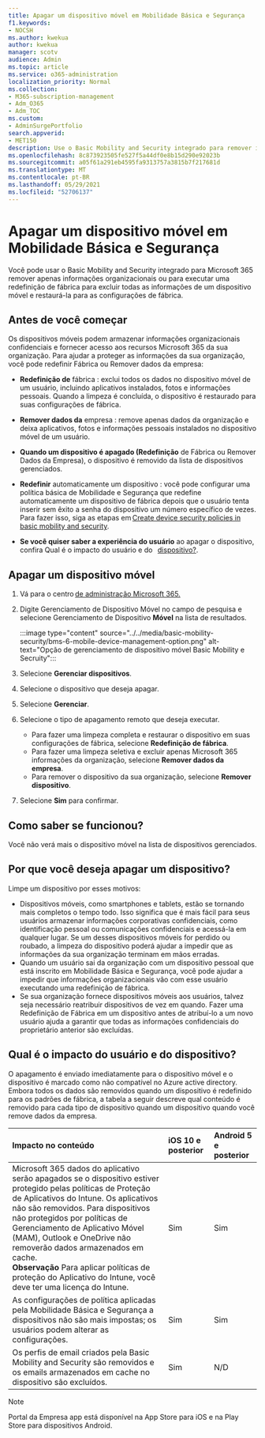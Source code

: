 ```yaml
---
title: Apagar um dispositivo móvel em Mobilidade Básica e Segurança
f1.keywords:
- NOCSH
ms.author: kwekua
author: kwekua
manager: scotv
audience: Admin
ms.topic: article
ms.service: o365-administration
localization_priority: Normal
ms.collection:
- M365-subscription-management
- Adm_O365
- Adm_TOC
ms.custom:
- AdminSurgePortfolio
search.appverid:
- MET150
description: Use o Basic Mobility and Security integrado para remover informações de dispositivos inscritos.
ms.openlocfilehash: 8c873923505fe527f5a44df0e8b15d290e92023b
ms.sourcegitcommit: a05f61a291eb4595fa9313757a3815b7f217681d
ms.translationtype: MT
ms.contentlocale: pt-BR
ms.lasthandoff: 05/29/2021
ms.locfileid: "52706137"
---
```

# <a name="wipe-a-mobile-device-in-basic-mobility-and-security"></a>Apagar um dispositivo móvel em Mobilidade Básica e Segurança

Você pode usar o Basic Mobility and Security integrado para Microsoft 365 remover apenas informações organizacionais ou para executar uma redefinição de fábrica para excluir todas as informações de um dispositivo móvel e restaurá-la para as configurações de fábrica.

## <a name="before-you-begin"></a>Antes de você começar

Os dispositivos móveis podem armazenar informações organizacionais confidenciais e fornecer acesso aos recursos Microsoft 365 da sua organização. Para ajudar a proteger as informações da sua organização, você pode redefinir Fábrica ou Remover dados da empresa:

- **Redefinição de** fábrica : exclui todos os dados no dispositivo móvel de um usuário, incluindo aplicativos instalados, fotos e informações pessoais. Quando a limpeza é concluída, o dispositivo é restaurado para suas configurações de fábrica.

- **Remover dados da** empresa : remove apenas dados da organização e deixa aplicativos, fotos e informações pessoais instalados no dispositivo móvel de um usuário.

- **Quando um dispositivo é apagado (Redefinição** de Fábrica ou Remover Dados da Empresa), o dispositivo é removido da lista de dispositivos gerenciados.
    
- **Redefinir** automaticamente um dispositivo : você pode configurar uma política básica de Mobilidade e Segurança que redefine automaticamente um dispositivo de fábrica depois que o usuário tenta inserir sem êxito a senha do dispositivo um número específico de vezes. Para fazer isso, siga as etapas em [Create device security policies in basic mobility and security](create-device-security-policies.md).
    
- **Se você quiser saber a experiência do usuário** ao apagar o dispositivo, confira Qual é o impacto do usuário e do   [dispositivo?](#whats-the-user-and-device-impact).

## <a name="wipe-a-mobile-device"></a>Apagar um dispositivo móvel

1. Vá para o centro [de administração Microsoft 365.](../../admin/admin-overview/about-the-admin-center.md)

2. Digite Gerenciamento de Dispositivo Móvel no campo de pesquisa e selecione Gerenciamento de Dispositivo **Móvel** na lista de resultados.

    :::image type="content" source="../../media/basic-mobility-security/bms-6-mobile-device-management-option.png" alt-text="Opção de gerenciamento de dispositivo móvel Basic Mobility e Secruity":::

3. Selecione **Gerenciar dispositivos**.

4. Selecione o dispositivo que deseja apagar.

5. Selecione **Gerenciar**.

6. Selecione o tipo de apagamento remoto que deseja executar.

    - Para fazer uma limpeza completa e restaurar o dispositivo em suas configurações de fábrica, selecione **Redefinição de fábrica**.
    - Para fazer uma limpeza seletiva e excluir apenas Microsoft 365 informações da organização, selecione **Remover dados da empresa**.
    - Para remover o dispositivo da sua organização, selecione **Remover dispositivo**.

7. Selecione **Sim** para confirmar.

## <a name="how-do-i-know-it-worked"></a>Como saber se funcionou?

Você não verá mais o dispositivo móvel na lista de dispositivos gerenciados.

## <a name="why-would-you-want-to-wipe-a-device"></a>Por que você deseja apagar um dispositivo?

Limpe um dispositivo por esses motivos:

- Dispositivos móveis, como smartphones e tablets, estão se tornando mais completos o tempo todo. Isso significa que é mais fácil para seus usuários armazenar informações corporativas confidenciais, como identificação pessoal ou comunicações confidenciais e acessá-la em qualquer lugar. Se um desses dispositivos móveis for perdido ou roubado, a limpeza do dispositivo poderá ajudar a impedir que as informações da sua organização terminam em mãos erradas.
- Quando um usuário sai da organização com um dispositivo pessoal que está inscrito em Mobilidade Básica e Segurança, você pode ajudar a impedir que informações organizacionais vão com esse usuário executando uma redefinição de fábrica.
- Se sua organização fornece dispositivos móveis aos usuários, talvez seja necessário reatribuir dispositivos de vez em quando. Fazer uma Redefinição de Fábrica em um dispositivo antes de atribuí-lo a um novo usuário ajuda a garantir que todas as informações confidenciais do proprietário anterior são excluídas.

## <a name="whats-the-user-and-device-impact"></a>Qual é o impacto do usuário e do dispositivo?

O apagamento é enviado imediatamente para o dispositivo móvel e o dispositivo é marcado como não compatível no Azure active directory. Embora todos os dados são removidos quando um dispositivo é redefinido para os padrões de fábrica, a tabela a seguir descreve qual conteúdo é removido para cada tipo de dispositivo quando um dispositivo quando você remove dados da empresa.

|**Impacto no conteúdo**|**iOS 10 e posterior**|**Android 5 e posterior**|
|:-----|:-----|:-----|
|Microsoft 365 dados do aplicativo serão apagados se o dispositivo estiver protegido pelas políticas de Proteção de Aplicativos do Intune. Os aplicativos não são removidos. Para dispositivos não protegidos por políticas de Gerenciamento de Aplicativo Móvel (MAM), Outlook e OneDrive não removerão dados armazenados em cache.<br/>**Observação** Para aplicar políticas de proteção do Aplicativo do Intune, você deve ter uma licença do Intune.|Sim|Sim|
|As configurações de política aplicadas pela Mobilidade Básica e Segurança a dispositivos não são mais impostas; os usuários podem alterar as configurações.|Sim|Sim|
|Os perfis de email criados pela Basic Mobility and Security são removidos e os emails armazenados em cache no dispositivo são excluídos.|Sim|N/D|
>[!NOTE]
>Portal da Empresa app está disponível na App Store para iOS e na Play Store para dispositivos Android.
